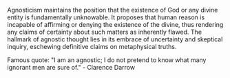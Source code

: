 
Agnosticism maintains the position that the existence of God or any divine entity is fundamentally unknowable. It proposes that human reason is incapable of affirming or denying the existence of the divine, thus rendering any claims of certainty about such matters as inherently flawed. The hallmark of agnostic thought lies in its embrace of uncertainty and skeptical inquiry, eschewing definitive claims on metaphysical truths.

Famous quote: "I am an agnostic; I do not pretend to know what many ignorant men are sure of." - Clarence Darrow 


